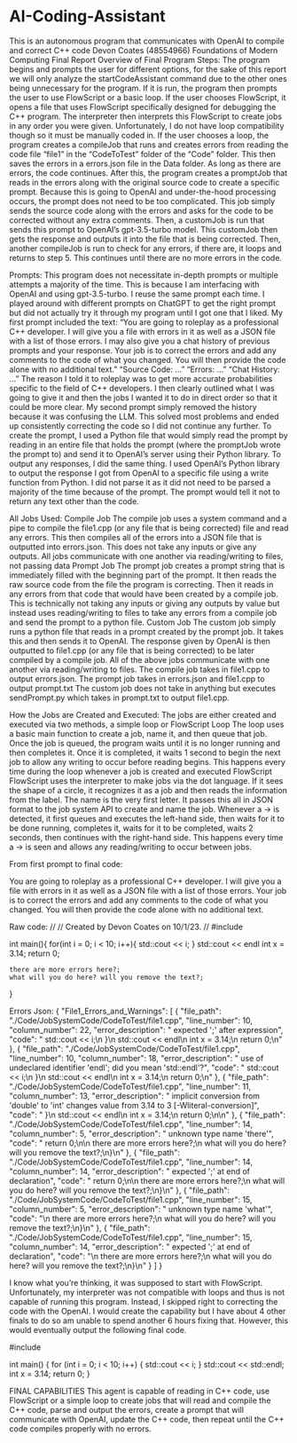# AI-Coding-Assistant
This is an autonomous program that communicates with OpenAI to compile and correct C++ code
Devon Coates (48554966)
Foundations of Modern Computing Final Report
Overview of Final Program Steps:
The program begins and prompts the user for different options, for the sake of this report we will only analyze the startCodeAssistant command due to the other ones being unnecessary for the program. 
If it is run, the program then prompts the user to use FlowScript or a basic loop. If the user chooses FlowScript, it opens a file that uses FlowScript specifically designed for debugging the C++ program.
The interpreter then interprets this FlowScript to create jobs in any order you were given. Unfortunately, I do not have loop compatibility though so it must be manually coded in.
If the user chooses a loop, the program creates a compileJob that runs and creates errors from reading the code file “file1” in the “CodeToTest” folder of the “Code” folder.
This then saves the errors in a errors.json file in the Data folder. As long as there are errors, the code continues.
After this, the program creates a promptJob that reads in the errors along with the original source code to create a specific prompt. Because this is going to OpenAI and under-the-hood processing occurs, the prompt does not need to be too complicated. This job simply sends the source code along with the errors and asks for the code to be corrected without any extra comments.
Then, a customJob is run that sends this prompt to OpenAI’s gpt-3.5-turbo model. This customJob then gets the response and outputs it into the file that is being corrected.
Then, another compileJob is run to check for any errors, if there are, it loops and returns to step 5. This continues until there are no more errors in the code. 

Prompts:
This program does not necessitate in-depth prompts or multiple attempts a majority of the time. This is because I am interfacing with OpenAI and using gpt-3.5-turbo. I reuse the same prompt each time. 
I played around with different prompts on ChatGPT to get the right prompt but did not actually try it through my program until I got one that I liked.
My first prompt included the text:
“You are going to roleplay as a professional C++ developer. I will give you a file with errors in it as well as a JSON file with a list of those errors. I may also give you a chat history of previous prompts and your response. Your job is to correct the errors and add any comments to the code of what you changed. You will then provide the code alone with no additional text.”
“Source Code: …”
“Errors: …”
“Chat History: …”
The reason I told it to roleplay was to get more accurate probabilities specific to the field of C++ developers. I then clearly outlined what I was going to give it and then the jobs I wanted it to do in direct order so that it could be more clear.
My second prompt simply removed the history because it was confusing the LLM. This solved most problems and ended up consistently correcting the code so I did not continue any further. 
To create the prompt, I used a Python file that would simply read the prompt by reading in an entire file that holds the prompt (where the promptJob wrote the prompt to) and send it to OpenAI’s server using their Python library.
To output any responses, I did the same thing. I used OpenAI’s Python library to output the response I got from OpenAI to a specific file using a write function from Python. I did not parse it as it did not need to be parsed a majority of the time because of the prompt. The prompt would tell it not to return any text other than the code.

All Jobs Used:
Compile Job
The compile job uses a system command and a pipe to compile the file1.cpp (or any file that is being corrected) file and read any errors. This then compiles all of the errors into a JSON file that is outputted into errors.json. This does not take any inputs or give any outputs. All jobs communicate with one another via reading/writing to files, not passing data
Prompt Job
The prompt job creates a prompt string that is immediately filled with the beginning part of the prompt. It then reads the raw source code from the file the program is correcting. Then it reads in any errors from that code that would have been created by a compile job. This is technically not taking any inputs or giving any outputs by value but instead uses reading/writing to files to take any errors from a compile job and send the prompt to a python file.
Custom Job
The custom job simply runs a python file that reads in a prompt created by the prompt job. It takes this and then sends it to OpenAI. The response given by OpenAI is then outputted to file1.cpp (or any file that is being corrected) to be later compiled by a compile job.
All of the above jobs communicate with one another via reading/writing to files.
The compile job takes in file1.cpp to output errors.json.
The prompt job takes in errors.json and file1.cpp to output prompt.txt
The custom job does not take in anything but executes sendPrompt.py which takes in prompt.txt to output file1.cpp.


How the Jobs are Created and Executed:
The jobs are either created and executed via two methods, a simple loop or FlowScript
Loop
The loop uses a basic main function to create a job, name it, and then queue that job. Once the job is queued, the program waits until it is no longer running and then completes it. Once it is completed, it waits 1 second to begin the next job to allow any writing to occur before reading begins.
This happens every time during the loop whenever a job is created and executed
FlowScript
FlowScript uses the interpreter to make jobs via the dot language. If it sees the shape of a circle, it recognizes it as a job and then reads the information from the label. The name is the very first letter. It passes this all in JSON format to the job system API to create and name the job. Whenever a -> is detected, it first queues and executes the left-hand side, then waits for it to be done running, completes it, waits for it to be completed, waits 2 seconds, then continues with the right-hand side. This happens every time a -> is seen and allows any reading/writing to occur between jobs.

From first prompt to final code:


You are going to roleplay as a professional C++ developer. I will give you a file with errors in it as well as a JSON file with a list of those errors. Your job is to correct the errors and add any comments to the code of what you changed. You will then provide the code alone with no additional text.


Raw code:
//
// Created by Devon Coates on 10/1/23.
//
#include <iostream>


int main(){
    for(int i = 0; i < 10; i++){
        std::cout << i;
    }
    std::cout << endl
    int x = 3.14;
    return 0;


    there are more errors here?;
    what will you do here? will you remove the text?;
}




Errors Json:
{
	"File1_Errors_and_Warnings": [
		{
			"file_path": "./Code/JobSystemCode/CodeToTest/file1.cpp",
			"line_number": 10, 
			"column_number": 22, 
			"error_description": " expected ';' after expression",
			"code": "        std::cout << i;\n    }\n    std::cout << endl\n    int x = 3.14;\n    return 0;\n"
		},
		{
			"file_path": "./Code/JobSystemCode/CodeToTest/file1.cpp",
			"line_number": 10, 
			"column_number": 18, 
			"error_description": " use of undeclared identifier 'endl'; did you mean 'std::endl'?",
			"code": "        std::cout << i;\n    }\n    std::cout << endl\n    int x = 3.14;\n    return 0;\n"
		},
		{
			"file_path": "./Code/JobSystemCode/CodeToTest/file1.cpp",
			"line_number": 11, 
			"column_number": 13, 
			"error_description": " implicit conversion from 'double' to 'int' changes value from 3.14 to 3 [-Wliteral-conversion]",
			"code": "    }\n    std::cout << endl\n    int x = 3.14;\n    return 0;\n\n"
		},
		{
			"file_path": "./Code/JobSystemCode/CodeToTest/file1.cpp",
			"line_number": 14, 
			"column_number": 5, 
			"error_description": " unknown type name 'there'",
			"code": "    return 0;\n\n    there are more errors here?;\n    what will you do here? will you remove the text?;\n}\n"
		},
		{
			"file_path": "./Code/JobSystemCode/CodeToTest/file1.cpp",
			"line_number": 14, 
			"column_number": 14, 
			"error_description": " expected ';' at end of declaration",
			"code": "    return 0;\n\n    there are more errors here?;\n    what will you do here? will you remove the text?;\n}\n"
		},
		{
			"file_path": "./Code/JobSystemCode/CodeToTest/file1.cpp",
			"line_number": 15, 
			"column_number": 5, 
			"error_description": " unknown type name 'what'",
			"code": "\n    there are more errors here?;\n    what will you do here? will you remove the text?;\n}\n"
		},
		{
			"file_path": "./Code/JobSystemCode/CodeToTest/file1.cpp",
			"line_number": 15, 
			"column_number": 14, 
			"error_description": " expected ';' at end of declaration",
			"code": "\n    there are more errors here?;\n    what will you do here? will you remove the text?;\n}\n"
		}
	]
}


I know what you’re thinking, it was supposed to start with FlowScript. Unfortunately, my interpreter was not compatible with loops and thus is not capable of running this program. Instead, I skipped right to correcting the code with the OpenAI. I would create the capability but I have about 4 other finals to do so am unable to spend another 6 hours fixing that. However, this would eventually output the following final code.



#include <iostream>


int main() {
   for (int i = 0; i < 10; i++) {
       std::cout << i;
   }
   std::cout << std::endl;
   int x = 3.14;
   return 0;
}

FINAL CAPABILITIES
This agent is capable of reading in C++ code, use FlowScript or a simple loop to create jobs that will read and compile the C++ code, parse and output the errors, create a prompt that will communicate with OpenAI, update the C++ code, then repeat until the C++ code compiles properly with no errors.
